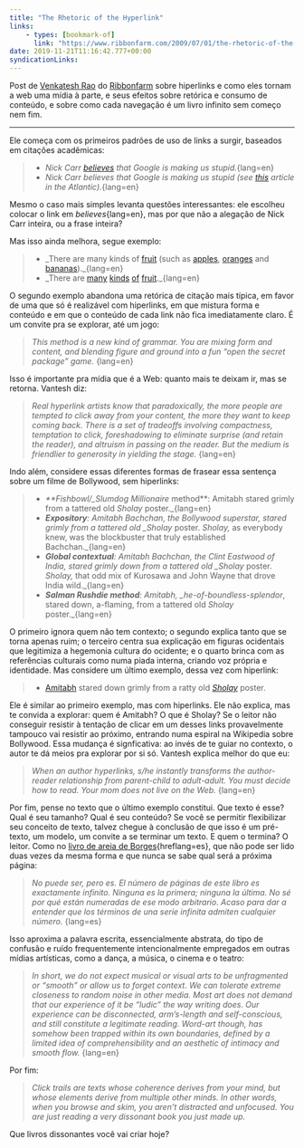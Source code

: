 ```yaml
---
title: "The Rhetoric of the Hyperlink"
links:
    - types: [bookmark-of]
      link: "https://www.ribbonfarm.com/2009/07/01/the-rhetoric-of-the-hyperlink/"
date: 2019-11-21T11:16:42.777+00:00
syndicationLinks:
---
```


Post de [Venkatesh Rao](https://www.ribbonfarm.com/author/admin/) do [Ribbonfarm](https://www.ribbonfarm.com) sobre hiperlinks e como eles tornam a web uma mídia à parte, e seus efeitos sobre retórica e consumo de conteúdo, e sobre como cada navegação é um livro infinito sem começo nem fim.

---

Ele começa com os primeiros padrões de uso de links a surgir, baseados em citações acadêmicas:

> -   _Nick Carr [believes](http://www.theatlantic.com/doc/200807/google) that Google is making us stupid._{lang=en}
> -   _Nick Carr believes that Google is making us stupid (see [this](http://www.theatlantic.com/doc/200807/google) article in the Atlantic)._{lang=en}

Mesmo o caso mais simples levanta questões interessantes: ele escolheu colocar o link em _believes_{lang=en}, mas por que não a alegação de Nick Carr inteira, ou a frase inteira?

Mas isso ainda melhora, segue exemplo:

> -   _There are many kinds of [fruit](http://en.wikipedia.org/wiki/Fruit) (such as [apples](http://en.wikipedia.org/wiki/Apple), [oranges](http://en.wikipedia.org/wiki/Orange_(fruit)) and [bananas](http://en.wikipedia.org/wiki/Banana)).\_{lang=en}
> -   _There are [many](http://en.wikipedia.org/wiki/Apple) [kinds](http://en.wikipedia.org/wiki/Orange_(fruit)) [of](http://en.wikipedia.org/wiki/Banana) [fruit](http://en.wikipedia.org/wiki/Fruit).\_{lang=en}

O segundo exemplo abandona uma retórica de citação mais típica, em favor de uma que só é realizável com hiperlinks, em que mistura forma e conteúdo e em que o conteúdo de cada link não fica imediatamente claro. É um convite pra se explorar, até um jogo:

> _This method is a new kind of grammar. You are mixing form and content, and blending figure and ground into a fun “open the secret package” game._ {lang=en}

Isso é importante pra mídia que é a Web: quanto mais te deixam ir, mas se retorna. Vantesh diz:

> _Real hyperlink artists know that paradoxically, the more people are tempted to click away from your content, the more they want to keep coming back. There is a set of tradeoffs involving compactness, temptation to click, foreshadowing to eliminate surprise (and retain the reader), and altruism in passing on the reader. But the medium is friendlier to generosity in yielding the stage._ {lang=en}

Indo além, considere essas diferentes formas de frasear essa sentença sobre um filme de Bollywood, sem hiperlinks:

> -   _\*\*Fishbowl/\_Slumdog Millionaire_ method\*\*: Amitabh stared grimly from a tattered old _Sholay_ poster.\_{lang=en}
> -   _**Expository**: Amitabh Bachchan, the Bollywood superstar, stared grimly from a tattered old \_Sholay_ poster. _Sholay,_ as everybody knew, was the blockbuster that truly established Bachchan.\_{lang=en}
> -   _**Global contextual**: Amitabh Bachchan, the Clint Eastwood of India, stared grimly down from a tattered old \_Sholay_ poster. _Sholay,_ that odd mix of Kurosawa and John Wayne that drove India wild.\_{lang=en}
> -   _**Salman Rushdie method**: Amitabh, \_he-of-boundless-splendor_, stared down, a-flaming, from a tattered old _Sholay_ poster.\_{lang=en}

O primeiro ignora quem não tem contexto; o segundo explica tanto que se torna apenas ruim; o terceiro centra sua explicação em figuras ocidentais que legitimiza a hegemonia cultura do ocidente; e o quarto brinca com as referências culturais como numa piada interna, criando voz própria e identidade. Mas considere um último exemplo, dessa vez com hiperlink:

> -   [Amitabh](http://en.wikipedia.org/wiki/Amitabh_Bachchan) stared down grimly from a ratty old [_Sholay_](http://en.wikipedia.org/wiki/Sholay) poster.

Ele é similar ao primeiro exemplo, mas com hiperlinks. Ele não explica, mas te convida a explorar: quem é Amitabh? O que é Sholay? Se o leitor não conseguir resistir à tentação de clicar em um desses links provavelmente tampouco vai resistir ao próximo, entrando numa espiral na Wikipedia sobre Bollywood. Essa mudança é signficativa: ao invés de te guiar no contexto, o autor te dá meios pra explorar por si só. Vantesh explica melhor do que eu:

> _When an author hyperlinks, s/he instantly transforms the author-reader relationship from parent-child to adult-adult. You must decide how to read. Your mom does not live on the Web._ {lang=en}

Por fim, pense no texto que o último exemplo constitui. Que texto é esse? Qual é seu tamanho? Qual é seu conteúdo? Se você se permitir flexibilizar seu conceito de texto, talvez chegue à conclusão de que isso é um pré-texto, um modelo, um convite a se terminar um texto. E quem o termina? O leitor. Como no [livro de areia de Borges](https://www.wattpad.com/660124317-cuentos-de-jorge-luis-borges-el-libro-de-arena){hreflang=es}, que não pode ser lido duas vezes da mesma forma e que nunca se sabe qual será a próxima página:

> _No puede ser, pero es. El número de páginas de este libro es exactamente infinito. Ninguna es la primera; ninguna la última. No sé por qué están numeradas de ese modo arbitrario. Acaso para dar a entender que los términos de una serie infinita admiten cualquier número._ {lang=es}

Isso aproxima a palavra escrita, essencialmente abstrata, do tipo de confusão e ruído frequentemente intencionalmente empregados em outras mídias artísticas, como a dança, a música, o cinema e o teatro:

> _In short, we do not expect musical or visual arts to be unfragmented or <q>smooth</q> or allow us to forget context. We can tolerate extreme closeness to random noise in other media. Most art does not demand that our experience of it be “ludic” the way writing does. Our experience can be disconnected, arm’s-length and self-conscious, and still constitute a legitimate reading. Word-art though, has somehow been trapped within its own boundaries, defined by a limited idea of comprehensibility and an aesthetic of intimacy and smooth flow._ {lang=en}

Por fim:

> _Click trails are texts whose coherence derives from your mind, but whose elements derive from multiple other minds. In other words, when you browse and skim, you aren’t distracted and unfocused. You are just reading a very dissonant book you just made up._

Que livros dissonantes você vai criar hoje?
